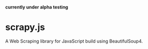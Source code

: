 #### currently under alpha testing

# scrapy.js
A Web Scraping library for JavaScript build using BeautifulSoup4.
